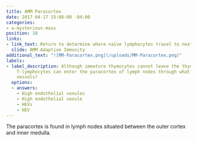 ```yaml
---
title: AMM Paracortex
date: 2017-04-17 15:08:00 -04:00
categories:
- a-mysterious-mass
position: 18
links:
- link_text: Return to determine where naïve lymphocytes travel to next
  slide: AMM Adaptive Immunity
additional_text: "![MM-Paracortex.png](/uploads/MM-Paracortex.png)"
labels:
- label_description: Although immature thymocytes cannot leave the thymus, mature
    T-lymphocytes can enter the paracortex of lymph nodes through what unique blood
    vessels?
  options:
  - answers:
    - High endothelial venules
    - High endothelial venule
    - HEVs
    - HEV
---
```


The paracortex is found in lymph nodes situated between the outer cortex and inner medulla.